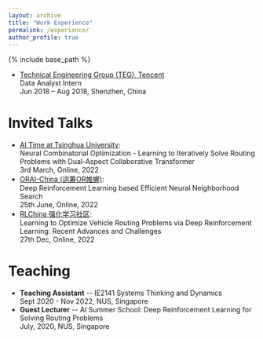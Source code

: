 ```yaml
---
layout: archive
title: "Work Experience"
permalink: /experience/
author_profile: true
---
```


{% include base_path %}

- [Technical Engineering Group (TEG), Tencent](https://www.tencent.com/en-us/index.html)    
Data Analyst Intern  
Jun 2018 – Aug 2018, Shenzhen, China


Invited Talks
======
- [AI Time at Tsinghua University](http://www.aitime.cn/):  
Neural Combinatorial Optimization - Learning to Iteratively Solve Routing Problems with Dual-Aspect Collaborative Transformer  
3rd March, Online, 2022
- [ORAI-China (运筹OR帷幄)](https://www.zhihu.com/org/yun-chou-orwei-wo):   
Deep Reinforcement Learning based Efficient Neural Neighborhood Search    
25th June, Online, 2022
- [RLChina 强化学习社区](http://rlchina.org/topic/619):   
Learning to Optimize Vehicle Routing Problems via Deep Reinforcement Learning: Recent Advances and Challenges    
27th Dec, Online, 2022


Teaching
======
- **Teaching Assistant**
-- IE2141 Systems Thinking and Dynamics  
Sept 2020 - Nov 2022, NUS, Singapore
- **Guest Lecturer**
-- AI Summer School: Deep Reinforcement Learning for Solving Routing Problems    
July, 2020, NUS, Singapore
